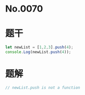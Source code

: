 # No.0070

# 题干

```js
let newList = [1,2,3].push(4);
console.Log(newList.push(4));
```

# 题解

```js
// newList.push is not a function
```